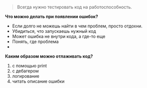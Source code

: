 >Всегда нужно тестировать код на работоспособность.

**Что можно делать при появлении ошибок?** 
- Если долго не можешь найти в чем проблем, просто отдохни. 
- Убидиться, что запускаешь нужный код
- Может ошибка не внутри кода, а где-то еще
- Понять, где проблема
- 

**Каким образом можно отлаживать код?**
1) с помощью print
2) с дебагером
3) логирование
4) читать описание ошибки